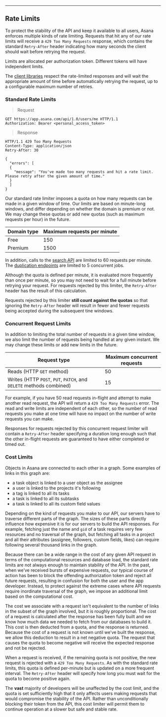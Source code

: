 <hr>
<section class="full-section">

## Rate Limits

To protect the stability of the API and keep it available to all users, Asana enforces multiple kinds of rate limiting. Requests that hit any of our rate limits will receive a `429 Too Many Requests` response, which contains the standard `Retry-After` header indicating how many seconds the client should wait before retrying the request.

Limits are allocated per authorization token. Different tokens will have independent limits.

The [client libraries](#official-client-libraries) respect the rate-limited responses and will wait the appropriate amount of time before automatically retrying the request, up to a configurable maximum number of retries.

<a name="standard"></a>
### Standard Rate Limits

> Request

```http
GET https://app.asana.com/api/1.0/users/me HTTP/1.1
Authorization: Bearer <personal_access_token>
```

> Response

```http
HTTP/1.1 429 Too Many Requests
Content-Type: application/json
Retry-After: 30

{
  "errors": [
  {
    "message": "You've made too many requests and hit a rate limit. Please retry after the given amount of time."
  }
  ]
}
```

Our standard rate limiter imposes a quota on how many requests can be made in a given window of time. Our limits are based on minute-long windows, and differ depending on whether the domain is premium or not. We may change these quotas or add new quotas (such as maximum requests per hour) in the future.

| Domain type | Maximum requests per minute |
|---|---|
| Free | 150 |
| Premium | 1500 |

In addition, calls to the [search API](#search-api) are limited to 60 requests per minute. The [duplication endpoints](#duplicate-a-task) are limited to 5 concurrent jobs.

Although the quota is defined per minute, it is evaluated more frequently than once per minute, so you may not need to wait for a full minute before retrying your request. For requests rejected by this limiter, the `Retry-After` header has the result of this calculation.

Requests rejected by this limiter **still count against the quotas** so that ignoring the `Retry-After` header will result in fewer and fewer requests being accepted during the subsequent tine windows.

<a name="concurrent"></a>
### Concurrent Request Limits

In addition to limiting the total number of requests in a given time window, we also limit the number of requests being handled at any given instant. We may change these limits or add new limits in the future.

| Request type | Maximum concurrent requests |
|---|---|
| Reads (HTTP `GET` method) | 50 |
| Writes (HTTP `POST`, `PUT`, `PATCH`, and `DELETE` methods combined) | 15 |

For example, if you have 50 read requests in-flight and attempt to make another read request, the API will return a `429 Too Many Requests` error. The read and write limits are independent of each other, so the number of read requests you make at one time will have no impact on the number of write requests you can make.

Responses for requests rejected by this concurrent request limiter will contain a `Retry-After` header specifying a duration long enough such that the other in-flight requests are guaranteed to have either completed or timed out.

<a name="cost"></a>
### Cost Limits

Objects in Asana are connected to each other in a graph. Some examples of links in this graph are:

- a task object is linked to a user object as the assignee
- a user is linked to the projects it's following
- a tag is linked to all its tasks
- a task is linked to all its subtasks
- a task is linked to all its custom field values

Depending on the kind of requests you make to our API, our servers have to traverse different parts of the graph. The sizes of these parts directly influence how expensive it is for our servers to build the API responses. For example, fetching just the name and `gid` of a task requires very few resources and no traversal of the graph, but fetching all tasks in a project and all their attributes (assignee, followers, custom fields, likes) can require following several thousand links in the graph.

Because there can be a wide range in the cost of any given API request in terms of the computational resources and database load, the standard rate limits are not always enough to maintain stability of the API. In the past, when we’ve received bursts of expensive requests, our typical course of action has been to block the offending authorization token and reject all future requests, resulting in confusion for both the user and the app developer. Instead, to protect against the extreme cases where API requests require inordinate traversal of the graph, we impose an additional limit based on the computational cost.

The cost we associate with a request isn't equivalent to the number of links in the subset of the graph involved, but it is roughly proportional. The cost of a request is calculated after the response has been fully built and we know how much data we needed to fetch from our databases to build it. This cost is then deducted from a quota, and the response is returned. Because the cost of a request is not known until we’ve built the response, we allow this deduction to result in a net negative quota. The request that causes the quota to become negative will receive the expected response and not be rejected.

When a request is received, if the remaining quota is not positive, the new request is rejected with a `429 Too Many Requests`. As with the standard rate limits, this quota is defined per-minute but is updated on a more frequent interval. The `Retry-After` header will specify how long you must wait for the quota to become positive again.

The **vast** majority of developers will be unaffected by the cost limit, and the quota is set sufficiently high that it only affects users making requests that would compromise the stability of the API. Rather than unconditionally blocking their token from the API, this cost limiter will permit them to continue operation at a slower but safe and stable rate.

</section>
